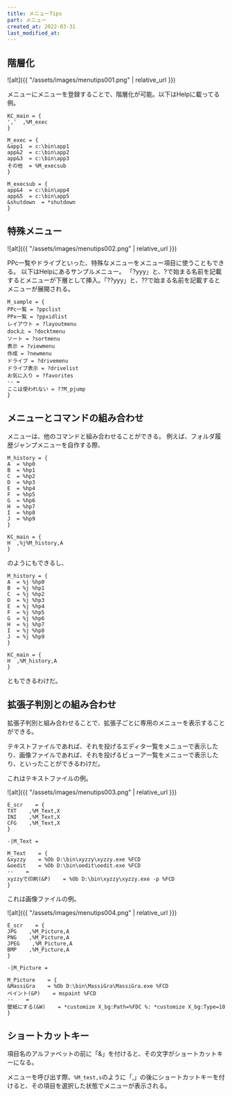 ```yaml
---
title: メニューTips
part: メニュー
created_at: 2022-03-31
last_modified_at: 
---
```

## 階層化

![alt]({{ "/assets/images/menutips001.png" | relative_url }})

メニューにメニューを登録することで、階層化が可能。以下はHelpに載ってる例。

```text
KC_main = {
','  ,%M_exec
}

M_exec = {
&app1  = c:\bin\app1
app&2  = c:\bin\app2
app&3  = c:\bin\app3
その他  = %M_execsub
}

M_execsub = {
app&4  = c:\bin\app4
app&5  = c:\bin\app5
&shutdown  = *shutdown
}
```

## 特殊メニュー

![alt]({{ "/assets/images/menutips002.png" | relative_url }})

PPc一覧やドライブといった、特殊なメニューをメニュー項目に使うこともできる。
以下はHelpにあるサンプルメニュー。
「?yyy」と、?で始まる名前を記載するとメニューが下層として挿入。「??yyy」と、??で始まる名前を記載するとメニューが展開される。


```text
M_sample = {
PPc一覧 = ?ppclist
PPx一覧 = ?ppxidlist
レイアウト = ?layoutmenu
dock上 = ?docktmenu
ソート = ?sortmenu
表示 = ?viewmenu
作成 = ?newmenu
ドライブ = ?drivemenu
ドライブ表示 = ?drivelist
お気に入り = ?favorites
-- =
ここは使われない = ??M_pjump
}
```

## メニューとコマンドの組み合わせ

メニューは、他のコマンドと組み合わせることができる。
例えば、フォルダ履歴ジャンプメニューを自作する際、

```text
M_history = {
A  = %hp0
B  = %hp1
C  = %hp2
D  = %hp3
E  = %hp4
F  = %hp5
G  = %hp6
H  = %hp7
I  = %hp8
J  = %hp9
}

KC_main = {
H  ,%j%M_history,A
}
```

のようにもできるし、

```text
M_history = {
A  = %j %hp0
B  = %j %hp1
C  = %j %hp2
D  = %j %hp3
E  = %j %hp4
F  = %j %hp5
G  = %j %hp6
H  = %j %hp7
I  = %j %hp8
J  = %j %hp9
}

KC_main = {
H  ,%M_history,A
}
```

ともできるわけだ。

## 拡張子判別との組み合わせ

拡張子判別と組み合わせることで、拡張子ごとに専用のメニューを表示することができる。

テキストファイルであれば、それを投げるエディタ一覧をメニューで表示したり、画像ファイルであれば、それを投げるビューア一覧をメニューで表示したり、といったことができるわけだ。

これはテキストファイルの例。

![alt]({{ "/assets/images/menutips003.png" | relative_url }})

```text
E_scr    = {
TXT    ,%M_Text,X
INI    ,%M_Text,X
CFG    ,%M_Text,X
}

-|M_Text =

M_Text    = {
&xyzzy    = %Ob D:\bin\xyzzy\xyzzy.exe %FCD
&oedit    = %Ob D:\bin\oedit\oedit.exe %FCD
--    =
xyzzyで印刷(&P)    = %Ob D:\bin\xyzzy\xyzzy.exe -p %FCD
}
```

これは画像ファイルの例。

![alt]({{ "/assets/images/menutips004.png" | relative_url }})

```text
E_scr    = {
JPG    ,%M_Picture,A
PNG    ,%M_Picture,A
JPEG    ,%M_Picture,A
BMP    ,%M_Picture,A
}

-|M_Picture =

M_Picture    = {
&MassiGra    = %Ob D:\bin\MassiGra\MassiGra.exe %FCD
ペイント(&P)    = mspaint %FCD
--    =
壁紙にする(&W)    = *customize X_bg:Path=%FDC %: *customize X_bg:Type=10
}
```

## ショートカットキー

項目名のアルファベットの前に「&」を付けると、その文字がショートカットキーになる。

メニューを呼び出す際、`%M_test,s`のように「,」の後にショートカットキーを付けると、その項目を選択した状態でメニューが表示される。